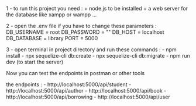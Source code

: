 1 - to run this project you need : 
        + node.js to be installed
        + a web server for the database like xampp or wampp ...

2 - open the .env file if you have to change these parameters :
          DB_USERNAME = root
          DB_PASSWORD = ""
          DB_HOST = localhost
          DB_DATABASE = library
          PORT = 5000

3 - open terminal in project directory and run these commands : 
        - npm install 
        - npx sequelize-cli db:create
        - npx sequelize-cli db:migrate
        - npm run dev (to start the server)
        
Now you can test the endpoints in postman or other tools

the endpoints : 
    - http://localhost:5000/api/student
    - http://localhost:5000/api/author
    - http://localhost:5000/api/book
    - http://localhost:5000/api/borrowing
    - http://localhost:5000/api/user
